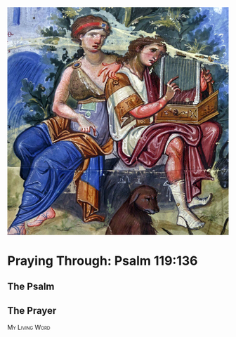 <img class="intro-right" src="art-paris-psalter.jpg">

<style>
  li {list-style-type: none;}
  p + ul {
    margin-top: -18px;
}
</style>

# Praying Through: Psalm 119:136

## The Psalm

## The Prayer

<div style="font-variant: small-caps;">
My Living Word
</div>
